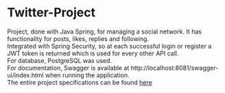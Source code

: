 # Twitter-Project
Project, done with Java Spring, for managing a social network. It has functionality for posts, likes, replies and following.<br>
Integrated with Spring Security, so at each successful login or register a JWT token is returned which is used for every other API call.<br>
For database, PostgreSQL was used.<br>
For documentation, Swagger is available at http://localhost:8081/swagger-ui/index.html when running the application.<br>
The entire project specifications can be found <a href="/Twitter%20Project%20Specifications.pdf">here</a>
